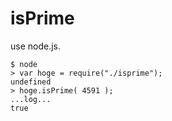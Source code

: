 # isPrime

use node.js.

    $ node
    > var hoge = require("./isprime");
    undefined
    > hoge.isPrime( 4591 );
    ...log...
    true

